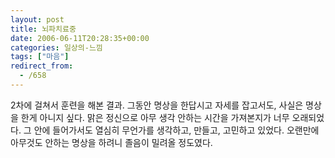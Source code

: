 ```yaml
---
layout: post
title: 뇌파치료중
date: 2006-06-11T20:28:35+00:00
categories: 일상의-느낌
tags: ["마음"]
redirect_from:
  - /658
---
```


2차에 걸쳐서 훈련을 해본 결과. 그동안 명상을 한답시고 자세를 잡고서도, 사실은 명상을 한게 아니지 싶다. 맑은 정신으로 아무 생각 안하는 시간을 가져본지가 너무 오래되었다. 그 안에 들어가서도 열심히 무언가를 생각하고, 만들고, 고민하고 있었다. 오랜만에 아무것도 안하는 명상을 하려니 졸음이 밀려올 정도였다.


<div id=comments>
</div>
